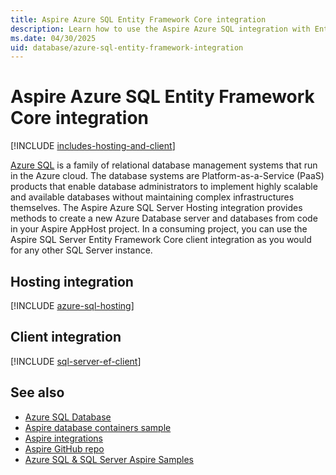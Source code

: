 ```yaml
---
title: Aspire Azure SQL Entity Framework Core integration
description: Learn how to use the Aspire Azure SQL integration with Entity Framework Core, which includes both hosting and client integrations.
ms.date: 04/30/2025
uid: database/azure-sql-entity-framework-integration
---
```


# Aspire Azure SQL Entity Framework Core integration

[!INCLUDE [includes-hosting-and-client](../includes/includes-hosting-and-client.md)]

[Azure SQL](https://azure.microsoft.com/products/azure-sql) is a family of relational database management systems that run in the Azure cloud. The database systems are Platform-as-a-Service (PaaS) products that enable database administrators to implement highly scalable and available databases without maintaining complex infrastructures themselves. The Aspire Azure SQL Server Hosting integration provides methods to create a new Azure Database server and databases from code in your Aspire AppHost project. In a consuming project, you can use the Aspire SQL Server Entity Framework Core client integration as you would for any other SQL Server instance.

## Hosting integration

[!INCLUDE [azure-sql-hosting](includes/azure-sql-hosting.md)]

## Client integration

[!INCLUDE [sql-server-ef-client](includes/sql-server-ef-client.md)]

## See also

- [Azure SQL Database](/azure/azure-sql/database)
- [Aspire database containers sample](/samples/dotnet/aspire-samples/aspire-database-containers/)
- [Aspire integrations](../fundamentals/integrations-overview.md)
- [Aspire GitHub repo](https://github.com/dotnet/aspire)
- [Azure SQL & SQL Server Aspire Samples](https://github.com/Azure-Samples/azure-sql-db-aspire)
